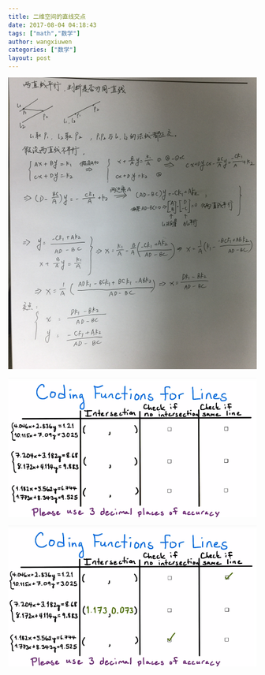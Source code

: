 ```yaml
---
title: 二维空间的直线交点
date: 2017-08-04 04:18:43
tags: ["math","数学"]
author: wangxiuwen
categories: ["数学"]
layout: post
---
```


![image.png](/images/f6284d5a934f700355646940ada7213f.png)

![image.png](/images/457bfd957f0b84253eb1f21aab63a777.png)

![image.png](/images/f33f43e8fb12ce84ac460e01d83d5d41.png)